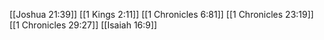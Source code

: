 [[Joshua 21:39]]
[[1 Kings 2:11]]
[[1 Chronicles 6:81]]
[[1 Chronicles 23:19]]
[[1 Chronicles 29:27]]
[[Isaiah 16:9]]
